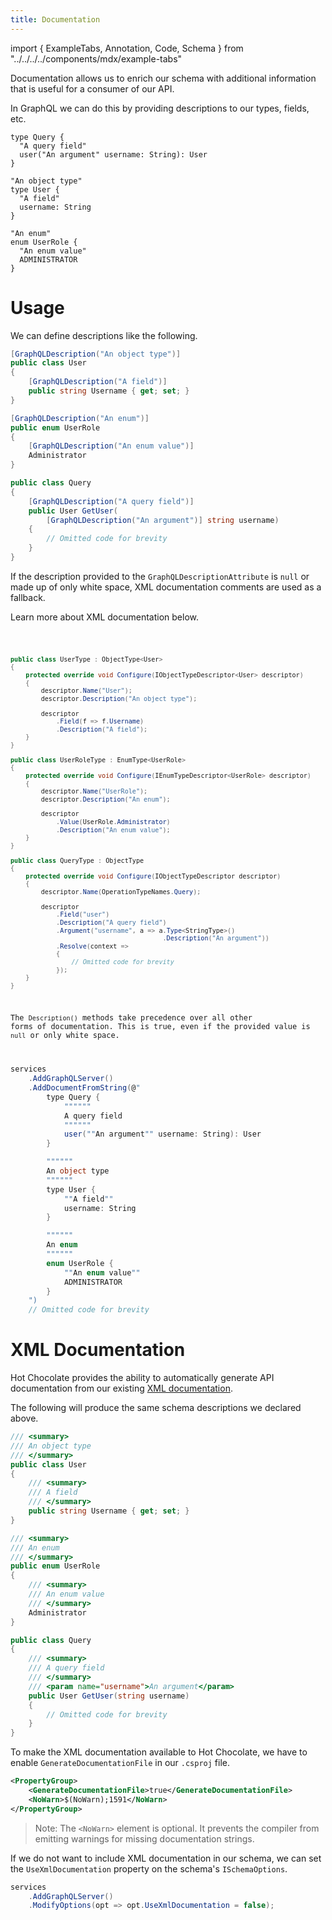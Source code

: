 ```yaml
---
title: Documentation
---
```


import { ExampleTabs, Annotation, Code, Schema } from "../../../../components/mdx/example-tabs"

Documentation allows us to enrich our schema with additional information that is useful for a consumer of our API.

In GraphQL we can do this by providing descriptions to our types, fields, etc.

```sdl
type Query {
  "A query field"
  user("An argument" username: String): User
}

"An object type"
type User {
  "A field"
  username: String
}

"An enum"
enum UserRole {
  "An enum value"
  ADMINISTRATOR
}
```

# Usage

We can define descriptions like the following.

<ExampleTabs>
<Annotation>

```csharp
[GraphQLDescription("An object type")]
public class User
{
    [GraphQLDescription("A field")]
    public string Username { get; set; }
}

[GraphQLDescription("An enum")]
public enum UserRole
{
    [GraphQLDescription("An enum value")]
    Administrator
}

public class Query
{
    [GraphQLDescription("A query field")]
    public User GetUser(
        [GraphQLDescription("An argument")] string username)
    {
        // Omitted code for brevity
    }
}
```

If the description provided to the `GraphQLDescriptionAttribute` is `null` or made up of only white space, XML documentation comments are used as a fallback.

Learn more about XML documentation below.

</Annotation>
<Code>

```csharp
public class UserType : ObjectType<User>
{
    protected override void Configure(IObjectTypeDescriptor<User> descriptor)
    {
        descriptor.Name("User");
        descriptor.Description("An object type");

        descriptor
            .Field(f => f.Username)
            .Description("A field");
    }
}

public class UserRoleType : EnumType<UserRole>
{
    protected override void Configure(IEnumTypeDescriptor<UserRole> descriptor)
    {
        descriptor.Name("UserRole");
        descriptor.Description("An enum");

        descriptor
            .Value(UserRole.Administrator)
            .Description("An enum value");
    }
}

public class QueryType : ObjectType
{
    protected override void Configure(IObjectTypeDescriptor descriptor)
    {
        descriptor.Name(OperationTypeNames.Query);

        descriptor
            .Field("user")
            .Description("A query field")
            .Argument("username", a => a.Type<StringType>()
                                        .Description("An argument"))
            .Resolve(context =>
            {
                // Omitted code for brevity
            });
    }
}
```

The `Description()` methods take precedence over all other forms of documentation. This is true, even if the provided value is `null` or only white space.

</Code>
<Schema>

```csharp
services
    .AddGraphQLServer()
    .AddDocumentFromString(@"
        type Query {
            """"""
            A query field
            """"""
            user(""An argument"" username: String): User
        }

        """"""
        An object type
        """"""
        type User {
            ""A field""
            username: String
        }

        """"""
        An enum
        """"""
        enum UserRole {
            ""An enum value""
            ADMINISTRATOR
        }
    ")
    // Omitted code for brevity
```

</Schema>
</ExampleTabs>

# XML Documentation

Hot Chocolate provides the ability to automatically generate API documentation from our existing [XML documentation](https://docs.microsoft.com/dotnet/csharp/codedoc).

The following will produce the same schema descriptions we declared above.

```csharp
/// <summary>
/// An object type
/// </summary>
public class User
{
    /// <summary>
    /// A field
    /// </summary>
    public string Username { get; set; }
}

/// <summary>
/// An enum
/// </summary>
public enum UserRole
{
    /// <summary>
    /// An enum value
    /// </summary>
    Administrator
}

public class Query
{
    /// <summary>
    /// A query field
    /// </summary>
    /// <param name="username">An argument</param>
    public User GetUser(string username)
    {
        // Omitted code for brevity
    }
}
```

To make the XML documentation available to Hot Chocolate, we have to enable `GenerateDocumentationFile` in our `.csproj` file.

```xml
<PropertyGroup>
    <GenerateDocumentationFile>true</GenerateDocumentationFile>
    <NoWarn>$(NoWarn);1591</NoWarn>
</PropertyGroup>
```

> Note: The `<NoWarn>` element is optional. It prevents the compiler from emitting warnings for missing documentation strings.

If we do not want to include XML documentation in our schema, we can set the `UseXmlDocumentation` property on the schema's `ISchemaOptions`.

```csharp
services
    .AddGraphQLServer()
    .ModifyOptions(opt => opt.UseXmlDocumentation = false);
```
